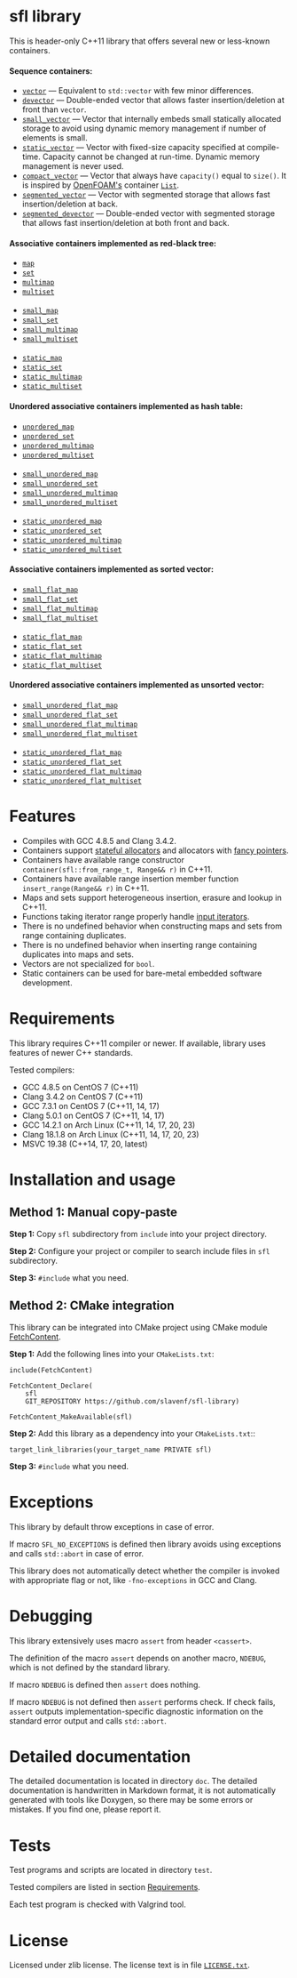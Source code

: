 # sfl library

This is header-only C++11 library that offers several new or less-known containers.

#### Sequence containers:

* [`vector`](doc/vector.md) — Equivalent to `std::vector` with few minor differences.
* [`devector`](doc/devector.md) — Double-ended vector that allows faster insertion/deletion at front than `vector`.
* [`small_vector`](doc/small_vector.md) — Vector that internally embeds small statically allocated storage to avoid using dynamic memory management if number of elements is small.
* [`static_vector`](doc/static_vector.md) — Vector with fixed-size capacity specified at compile-time. Capacity cannot be changed at run-time. Dynamic memory management is never used.
* [`compact_vector`](doc/compact_vector.md) — Vector that always have `capacity()` equal to `size()`. It is inspired by [OpenFOAM's](https://openfoam.org/) container [`List`](https://github.com/OpenFOAM/OpenFOAM-dev/blob/master/src/OpenFOAM/containers/Lists/List/List.H).
* [`segmented_vector`](doc/segmented_vector.md) — Vector with segmented storage that allows fast insertion/deletion at back.
* [`segmented_devector`](doc/segmented_devector.md) — Double-ended vector with segmented storage that allows fast insertion/deletion at both front and back.

#### Associative containers implemented as **red-black tree**:

* [`map`](doc/map.md)
* [`set`](doc/set.md)
* [`multimap`](doc/multimap.md)
* [`multiset`](doc/multiset.md) <br><br>
* [`small_map`](doc/small_map.md)
* [`small_set`](doc/small_set.md)
* [`small_multimap`](doc/small_multimap.md)
* [`small_multiset`](doc/small_multiset.md) <br><br>
* [`static_map`](doc/static_map.md)
* [`static_set`](doc/static_set.md)
* [`static_multimap`](doc/static_multimap.md)
* [`static_multiset`](doc/static_multiset.md)

#### Unordered associative containers implemented as **hash table**:

* [`unordered_map`](doc/unordered_map.md)
* [`unordered_set`](doc/unordered_set.md)
* [`unordered_multimap`](doc/unordered_multimap.md)
* [`unordered_multiset`](doc/unordered_multiset.md) <br><br>
* [`small_unordered_map`](doc/small_unordered_map.md)
* [`small_unordered_set`](doc/small_unordered_set.md)
* [`small_unordered_multimap`](doc/small_unordered_multimap.md)
* [`small_unordered_multiset`](doc/small_unordered_multiset.md) <br><br>
* [`static_unordered_map`](doc/static_unordered_map.md)
* [`static_unordered_set`](doc/static_unordered_set.md)
* [`static_unordered_multimap`](doc/static_unordered_multimap.md)
* [`static_unordered_multiset`](doc/static_unordered_multiset.md)

#### Associative containers implemented as **sorted vector**:

* [`small_flat_map`](doc/small_flat_map.md)
* [`small_flat_set`](doc/small_flat_set.md)
* [`small_flat_multimap`](doc/small_flat_multimap.md)
* [`small_flat_multiset`](doc/small_flat_multiset.md) <br><br>
* [`static_flat_map`](doc/static_flat_map.md)
* [`static_flat_set`](doc/static_flat_set.md)
* [`static_flat_multimap`](doc/static_flat_multimap.md)
* [`static_flat_multiset`](doc/static_flat_multiset.md)

#### Unordered associative containers implemented as **unsorted vector**:

* [`small_unordered_flat_map`](doc/small_unordered_flat_map.md)
* [`small_unordered_flat_set`](doc/small_unordered_flat_set.md)
* [`small_unordered_flat_multimap`](doc/small_unordered_flat_multimap.md)
* [`small_unordered_flat_multiset`](doc/small_unordered_flat_multiset.md) <br><br>
* [`static_unordered_flat_map`](doc/static_unordered_flat_map.md)
* [`static_unordered_flat_set`](doc/static_unordered_flat_set.md)
* [`static_unordered_flat_multimap`](doc/static_unordered_flat_multimap.md)
* [`static_unordered_flat_multiset`](doc/static_unordered_flat_multiset.md)



# Features

* Compiles with GCC 4.8.5 and Clang 3.4.2.
* Containers support [stateful allocators](https://en.cppreference.com/w/cpp/named_req/Allocator#Stateful_and_stateless_allocators) and allocators with [fancy pointers](https://en.cppreference.com/w/cpp/named_req/Allocator#Fancy_pointers).
* Containers have available range constructor `container(sfl::from_range_t, Range&& r)` in C++11.
* Containers have available range insertion member function `insert_range(Range&& r)` in C++11.
* Maps and sets support heterogeneous insertion, erasure and lookup in C++11.
* Functions taking iterator range properly handle [input iterators](https://en.cppreference.com/w/cpp/named_req/InputIterator).
* There is no undefined behavior when constructing maps and sets from range containing duplicates.
* There is no undefined behavior when inserting range containing duplicates into maps and sets.
* Vectors are not specialized for `bool`.
* Static containers can be used for bare-metal embedded software development.



# Requirements

This library requires C++11 compiler or newer.
If available, library uses features of newer C++ standards.

Tested compilers:
* GCC 4.8.5 on CentOS 7 (C++11)
* Clang 3.4.2 on CentOS 7 (C++11)
* GCC 7.3.1 on CentOS 7 (C++11, 14, 17)
* Clang 5.0.1 on CentOS 7 (C++11, 14, 17)
* GCC 14.2.1 on Arch Linux (C++11, 14, 17, 20, 23)
* Clang 18.1.8 on Arch Linux (C++11, 14, 17, 20, 23)
* MSVC 19.38 (C++14, 17, 20, latest)



# Installation and usage

## Method 1: Manual copy-paste

**Step 1:** Copy `sfl` subdirectory from `include` into your project directory.

**Step 2:** Configure your project or compiler to search include files in `sfl` subdirectory.

**Step 3:** `#include` what you need.

## Method 2: CMake integration

This library can be integrated into CMake project using CMake module [FetchContent](https://cmake.org/cmake/help/latest/module/FetchContent.html).

**Step 1:** Add the following lines into your `CMakeLists.txt`:

```
include(FetchContent)

FetchContent_Declare(
    sfl
    GIT_REPOSITORY https://github.com/slavenf/sfl-library)

FetchContent_MakeAvailable(sfl)
```

**Step 2:** Add this library as a dependency into your `CMakeLists.txt`::

```
target_link_libraries(your_target_name PRIVATE sfl)
```

**Step 3:** `#include` what you need.



# Exceptions

This library by default throw exceptions in case of error.

If macro `SFL_NO_EXCEPTIONS` is defined then library avoids using exceptions and calls `std::abort` in case of error.

This library does not automatically detect whether the compiler is invoked with appropriate flag or not, like `-fno-exceptions` in GCC and Clang.



# Debugging

This library extensively uses macro `assert` from header `<cassert>`.

The definition of the macro `assert` depends on another macro, `NDEBUG`, which is not defined by the standard library.

If macro `NDEBUG` is defined then `assert` does nothing.

If macro `NDEBUG` is not defined then `assert` performs check. If check fails, `assert` outputs implementation-specific diagnostic information on the standard error output and calls `std::abort`.



# Detailed documentation

The detailed documentation is located in directory `doc`. The detailed documentation is handwritten in Markdown format, it is not automatically generated with tools like Doxygen, so there may be some errors or mistakes. If you find one, please report it.



# Tests

Test programs and scripts are located in directory `test`.

Tested compilers are listed in section [Requirements](#requirements).

Each test program is checked with Valgrind tool.



# License

Licensed under zlib license. The license text is in file [`LICENSE.txt`](LICENSE.txt).
